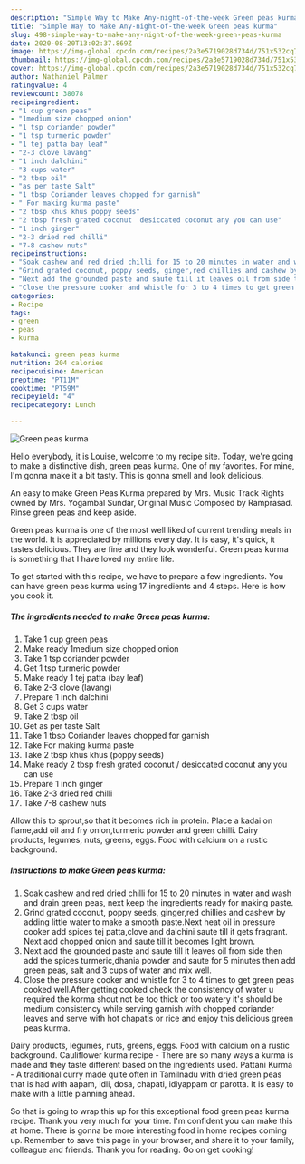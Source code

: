 ```yaml
---
description: "Simple Way to Make Any-night-of-the-week Green peas kurma"
title: "Simple Way to Make Any-night-of-the-week Green peas kurma"
slug: 498-simple-way-to-make-any-night-of-the-week-green-peas-kurma
date: 2020-08-20T13:02:37.869Z
image: https://img-global.cpcdn.com/recipes/2a3e5719028d734d/751x532cq70/green-peas-kurma-recipe-main-photo.jpg
thumbnail: https://img-global.cpcdn.com/recipes/2a3e5719028d734d/751x532cq70/green-peas-kurma-recipe-main-photo.jpg
cover: https://img-global.cpcdn.com/recipes/2a3e5719028d734d/751x532cq70/green-peas-kurma-recipe-main-photo.jpg
author: Nathaniel Palmer
ratingvalue: 4
reviewcount: 38078
recipeingredient:
- "1 cup green peas"
- "1medium size chopped onion"
- "1 tsp coriander powder"
- "1 tsp turmeric powder"
- "1 tej patta bay leaf"
- "2-3 clove lavang"
- "1 inch dalchini"
- "3 cups water"
- "2 tbsp oil"
- "as per taste Salt"
- "1 tbsp Coriander leaves chopped for garnish"
- " For making kurma paste"
- "2 tbsp khus khus poppy seeds"
- "2 tbsp fresh grated coconut  desiccated coconut any you can use"
- "1 inch ginger"
- "2-3 dried red chilli"
- "7-8 cashew nuts"
recipeinstructions:
- "Soak cashew and red dried chilli for 15 to 20 minutes in water and wash and drain green peas, next keep the ingredients ready for making paste."
- "Grind grated coconut, poppy seeds, ginger,red chillies and cashew by adding little water to make a smooth paste.Next heat oil in pressure cooker add spices tej patta,clove and dalchini saute till it gets fragrant. Next add chopped onion and saute till it becomes light brown."
- "Next add the grounded paste and saute till it leaves oil from side then add the spices turmeric,dhania powder and saute for 5 minutes then add green peas, salt and 3 cups of water and mix well."
- "Close the pressure cooker and whistle for 3 to 4 times to get green peas cooked well.After getting cooked check the consistency of water u required the korma shout not be too thick or too watery it&#39;s should be medium consistency while serving garnish with chopped coriander leaves and serve with hot chapatis or rice and enjoy this delicious green peas kurma."
categories:
- Recipe
tags:
- green
- peas
- kurma

katakunci: green peas kurma 
nutrition: 204 calories
recipecuisine: American
preptime: "PT11M"
cooktime: "PT59M"
recipeyield: "4"
recipecategory: Lunch

---
```



![Green peas kurma](https://img-global.cpcdn.com/recipes/2a3e5719028d734d/751x532cq70/green-peas-kurma-recipe-main-photo.jpg)

Hello everybody, it is Louise, welcome to my recipe site. Today, we're going to make a distinctive dish, green peas kurma. One of my favorites. For mine, I'm gonna make it a bit tasty. This is gonna smell and look delicious.

An easy to make Green Peas Kurma prepared by Mrs. Music Track Rights owned by Mrs. Yogambal Sundar, Original Music Composed by Ramprasad. Rinse green peas and keep aside.

Green peas kurma is one of the most well liked of current trending meals in the world. It is appreciated by millions every day. It is easy, it's quick, it tastes delicious. They are fine and they look wonderful. Green peas kurma is something that I have loved my entire life.


To get started with this recipe, we have to prepare a few ingredients. You can have green peas kurma using 17 ingredients and 4 steps. Here is how you cook it.

<!--inarticleads1-->

##### The ingredients needed to make Green peas kurma:

1. Take 1 cup green peas
1. Make ready 1medium size chopped onion
1. Take 1 tsp coriander powder
1. Get 1 tsp turmeric powder
1. Make ready 1 tej patta (bay leaf)
1. Take 2-3 clove (lavang)
1. Prepare 1 inch dalchini
1. Get 3 cups water
1. Take 2 tbsp oil
1. Get as per taste Salt
1. Take 1 tbsp Coriander leaves chopped for garnish
1. Take  For making kurma paste
1. Take 2 tbsp khus khus (poppy seeds)
1. Make ready 2 tbsp fresh grated coconut / desiccated coconut any you can use
1. Prepare 1 inch ginger
1. Take 2-3 dried red chilli
1. Take 7-8 cashew nuts


Allow this to sprout,so that it becomes rich in protein. Place a kadai on flame,add oil and fry onion,turmeric powder and green chilli. Dairy products, legumes, nuts, greens, eggs. Food with calcium on a rustic background. 

<!--inarticleads2-->

##### Instructions to make Green peas kurma:

1. Soak cashew and red dried chilli for 15 to 20 minutes in water and wash and drain green peas, next keep the ingredients ready for making paste.
1. Grind grated coconut, poppy seeds, ginger,red chillies and cashew by adding little water to make a smooth paste.Next heat oil in pressure cooker add spices tej patta,clove and dalchini saute till it gets fragrant. Next add chopped onion and saute till it becomes light brown.
1. Next add the grounded paste and saute till it leaves oil from side then add the spices turmeric,dhania powder and saute for 5 minutes then add green peas, salt and 3 cups of water and mix well.
1. Close the pressure cooker and whistle for 3 to 4 times to get green peas cooked well.After getting cooked check the consistency of water u required the korma shout not be too thick or too watery it&#39;s should be medium consistency while serving garnish with chopped coriander leaves and serve with hot chapatis or rice and enjoy this delicious green peas kurma.


Dairy products, legumes, nuts, greens, eggs. Food with calcium on a rustic background. Cauliflower kurma recipe - There are so many ways a kurma is made and they taste different based on the ingredients used. Pattani Kurma - A traditional curry made quite often in Tamilnadu with dried green peas that is had with aapam, idli, dosa, chapati, idiyappam or parotta. It is easy to make with a little planning ahead. 

So that is going to wrap this up for this exceptional food green peas kurma recipe. Thank you very much for your time. I'm confident you can make this at home. There is gonna be more interesting food in home recipes coming up. Remember to save this page in your browser, and share it to your family, colleague and friends. Thank you for reading. Go on get cooking!
